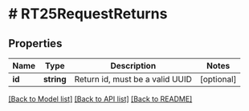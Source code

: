 # # RT25RequestReturns

## Properties

Name | Type | Description | Notes
------------ | ------------- | ------------- | -------------
**id** | **string** | Return id, must be a valid UUID | [optional]

[[Back to Model list]](../../README.md#models) [[Back to API list]](../../README.md#endpoints) [[Back to README]](../../README.md)
